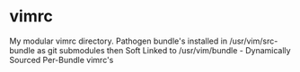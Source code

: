 vimrc
=====

My modular vimrc directory. Pathogen bundle's installed in /usr/vim/src-bundle as git submodules then Soft Linked to /usr/vim/bundle - Dynamically Sourced Per-Bundle vimrc's
